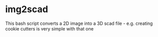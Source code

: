 # img2scad
This bash script converts a 2D image into a 3D scad file - e.g. creating cookie cutters is very simple with that one
